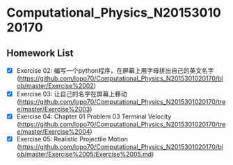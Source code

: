 # Computational_Physics_N2015301020170
## Homework List
- [x] Exercise 02: 编写一个python程序，在屏幕上用字母拼出自己的英文名字 (https://github.com/lopo70/Computational_Physics_N2015301020170/blob/master/Exercise%2002)
- [x] Exercise 03: 让自己的名字在屏幕上移动
(https://github.com/lopo70/Computational_Physics_N2015301020170/tree/master/Exercise%2003)
- [x] Exercise 04: Chapter 01 Problem 03 Terminal Velocity
(https://github.com/lopo70/Computational_Physics_N2015301020170/tree/master/Exercise%2004)
- [x] Exercise 05: Realistic Projectile Motion
(https://github.com/lopo70/Computational_Physics_N2015301020170/blob/master/Exercise%2005/Exercise%2005.md)
